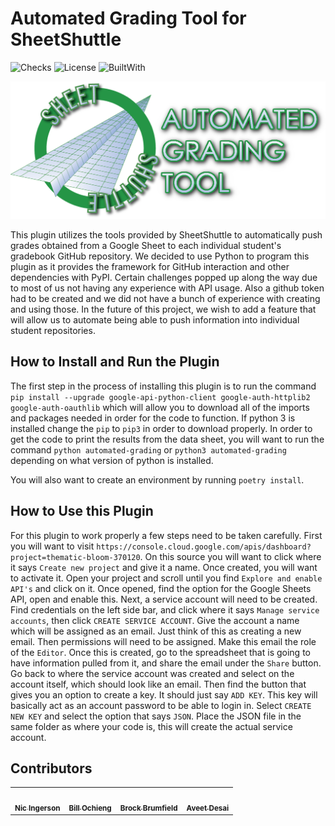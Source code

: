 # Automated Grading Tool for SheetShuttle

![Checks](https://camo.githubusercontent.com/84431507f786bfa8c0bff10a98b719e2d78ac35b51057b24898f57004bacf585/68747470733a2f2f696d672e736869656c64732e696f2f6769746875622f636865636b732d7374617475732f434d5053432d3230332d416c6c656768656e792d436f6c6c6567652d46616c6c2d323032322f546965722d636f6d70617269736f6e2f30313464666263316265393038663633663836326630333964323637383133623237333464313837)
![License](https://img.shields.io/badge/license-MIT-blue)
![BuiltWith](https://img.shields.io/badge/Built%20With-Python-blue)

![AutomatedGradingTool](images/Logo.png)

This plugin utilizes the tools provided by SheetShuttle to automatically push
grades obtained from a Google Sheet to each individual student's gradebook
GitHub repository. We decided to use Python to program this plugin as it
provides the framework for GitHub interaction and other dependencies with PyPI.
Certain challenges popped up along the way due to most of us not having any experience
with API usage. Also a github token had to be created and we did not have a bunch of
experience with creating and using those. In the future of this project, we wish
to add a feature that will allow us to automate being able to push information into individual
student repositories.
 
## How to Install and Run the Plugin
 
The first step in the process of installing this plugin is to run the command `pip install --upgrade google-api-python-client google-auth-httplib2 google-auth-oauthlib` which will allow you to download all of the imports and packages needed in order for the code to function. If python 3 is installed change the `pip` to `pip3` in order to download properly. In order to get the code to print the results from the data sheet, you will want to run the command `python automated-grading` or `python3 automated-grading` depending on what version of python is installed.
 
You will also want to create an environment by running `poetry install`.
 
## How to Use this Plugin
 
For this plugin to work properly a few steps need to be taken carefully. First you will want to visit `https://console.cloud.google.com/apis/dashboard?project=thematic-bloom-370120`. On this source you will want to click where it says `Create new project` and give it a name. Once created, you will want to activate it. Open your project and scroll until you find `Explore and enable API's` and click on it. Once opened, find the option for the Google Sheets API, open and enable this. Next, a service account will need to be created. Find credentials on the left side bar, and click where it says `Manage service accounts`, then click `CREATE SERVICE ACCOUNT`. Give the account a name which will be assigned as an email. Just think of this as creating a new email. Then permissions will need to be assigned. Make this email the role of the `Editor`. Once this is created, go to the spreadsheet that is going to have information pulled from it, and share the email under the `Share` button. Go back to where the service account was created and select on the account itself, which should look like an email. Then find the button that gives you an option to create a key. It should just say `ADD KEY`. This key will basically act as an account password to be able to login in. Select `CREATE NEW KEY` and select the option that says `JSON`. Place the JSON file in the same folder as where your code is, this will create the actual service account.

## Contributors

<table>
  <tr>
    <td align="center"><a href="https://github.com/ningerson2002"><img src="https://avatars.githubusercontent.com/u/89281233?v=4" width="100px;" alt=""/><br /><sub><b>Nic Ingerson</b></sub></a><br /></td>
    <td align="center"><a href="https://github.com/BillOchieng"><img src="https://avatars.githubusercontent.com/u/79288574?v=4" width="100px;" alt=""/><br /><sub><b>Bill Ochieng</b></sub></a><br /></td>
    <td align="center"><a href="https://github.com/brum0505"><img src="https://avatars.githubusercontent.com/u/89416744?v=4" width="100px;" alt=""/><br /><sub><b>Brock Brumfield</b></sub></a><br /></td>
    <td align="center"><a href="https://github.com/aveetdesai"><img src="https://avatars.githubusercontent.com/u/54788544?v=4" width="100px;" alt=""/><br /><sub><b>Aveet Desai</b></sub></a><br /></td>
  </tr>
</table>
